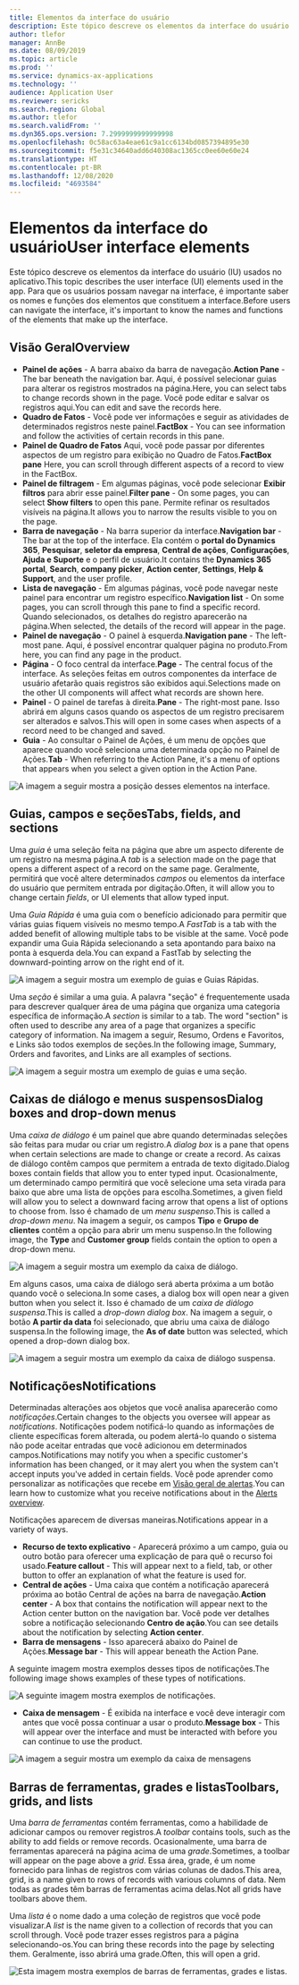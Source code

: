 ```yaml
---
title: Elementos da interface do usuário
description: Este tópico descreve os elementos da interface do usuário (IU) usados no aplicativo.
author: tlefor
manager: AnnBe
ms.date: 08/09/2019
ms.topic: article
ms.prod: ''
ms.service: dynamics-ax-applications
ms.technology: ''
audience: Application User
ms.reviewer: sericks
ms.search.region: Global
ms.author: tlefor
ms.search.validFrom: ''
ms.dyn365.ops.version: 7.2999999999999998
ms.openlocfilehash: 0c58ac63a4eae61c9a1cc6134bd0857394895e30
ms.sourcegitcommit: f5e31c34640add6d40308ac1365cc0ee60e60e24
ms.translationtype: HT
ms.contentlocale: pt-BR
ms.lasthandoff: 12/08/2020
ms.locfileid: "4693584"
---
```

# <a name="user-interface-elements"></a><span data-ttu-id="d020e-103">Elementos da interface do usuário</span><span class="sxs-lookup"><span data-stu-id="d020e-103">User interface elements</span></span>

<span data-ttu-id="d020e-104">Este tópico descreve os elementos da interface do usuário (IU) usados no aplicativo.</span><span class="sxs-lookup"><span data-stu-id="d020e-104">This topic describes the user interface (UI) elements used in the app.</span></span> <span data-ttu-id="d020e-105">Para que os usuários possam navegar na interface, é importante saber os nomes e funções dos elementos que constituem a interface.</span><span class="sxs-lookup"><span data-stu-id="d020e-105">Before users can navigate the interface, it's important to know the names and functions of the elements that make up the interface.</span></span>

## <a name="overview"></a><span data-ttu-id="d020e-106">Visão Geral</span><span class="sxs-lookup"><span data-stu-id="d020e-106">Overview</span></span>

- <span data-ttu-id="d020e-107">**Painel de ações** - A barra abaixo da barra de navegação.</span><span class="sxs-lookup"><span data-stu-id="d020e-107">**Action Pane** - The bar beneath the navigation bar.</span></span> <span data-ttu-id="d020e-108">Aqui, é possível selecionar guias para alterar os registros mostrados na página.</span><span class="sxs-lookup"><span data-stu-id="d020e-108">Here, you can select tabs to change records shown in the page.</span></span> <span data-ttu-id="d020e-109">Você pode editar e salvar os registros aqui.</span><span class="sxs-lookup"><span data-stu-id="d020e-109">You can edit and save the records here.</span></span>  
- <span data-ttu-id="d020e-110">**Quadro de Fatos** - Você pode ver informações e seguir as atividades de determinados registros neste painel.</span><span class="sxs-lookup"><span data-stu-id="d020e-110">**FactBox** - You can see information and follow the activities of certain records in this pane.</span></span>  
- <span data-ttu-id="d020e-111">**Painel de Quadro de Fatos** Aqui, você pode passar por diferentes aspectos de um registro para exibição no Quadro de Fatos.</span><span class="sxs-lookup"><span data-stu-id="d020e-111">**FactBox pane** Here, you can scroll through different aspects of a record to view in the FactBox.</span></span>  
- <span data-ttu-id="d020e-112">**Painel de filtragem** - Em algumas páginas, você pode selecionar **Exibir filtros** para abrir esse painel.</span><span class="sxs-lookup"><span data-stu-id="d020e-112">**Filter pane** - On some pages, you can select **Show filters** to open this pane.</span></span> <span data-ttu-id="d020e-113">Permite refinar os resultados visíveis na página.</span><span class="sxs-lookup"><span data-stu-id="d020e-113">It allows you to narrow the results visible to you on the page.</span></span>  
- <span data-ttu-id="d020e-114">**Barra de navegação** - Na barra superior da interface.</span><span class="sxs-lookup"><span data-stu-id="d020e-114">**Navigation bar** - The bar at the top of the interface.</span></span> <span data-ttu-id="d020e-115">Ela contém o **portal do Dynamics 365**, **Pesquisar**, **seletor da empresa**, **Central de ações**, **Configurações**, **Ajuda e Suporte** e o perfil de usuário.</span><span class="sxs-lookup"><span data-stu-id="d020e-115">It contains the **Dynamics 365 portal**, **Search**, **company picker**, **Action center**, **Settings**, **Help & Support**, and the user profile.</span></span>  
- <span data-ttu-id="d020e-116">**Lista de navegação** - Em algumas páginas, você pode navegar neste painel para encontrar um registro específico.</span><span class="sxs-lookup"><span data-stu-id="d020e-116">**Navigation list** - On some pages, you can scroll through this pane to find a specific record.</span></span> <span data-ttu-id="d020e-117">Quando selecionados, os detalhes do registro aparecerão na página.</span><span class="sxs-lookup"><span data-stu-id="d020e-117">When selected, the details of the record will appear in the page.</span></span>  
- <span data-ttu-id="d020e-118">**Painel de navegação** - O painel à esquerda.</span><span class="sxs-lookup"><span data-stu-id="d020e-118">**Navigation pane** - The left-most pane.</span></span> <span data-ttu-id="d020e-119">Aqui, é possível encontrar qualquer página no produto.</span><span class="sxs-lookup"><span data-stu-id="d020e-119">From here, you can find any page in the product.</span></span>  
- <span data-ttu-id="d020e-120">**Página** - O foco central da interface.</span><span class="sxs-lookup"><span data-stu-id="d020e-120">**Page** - The central focus of the interface.</span></span> <span data-ttu-id="d020e-121">As seleções feitas em outros componentes da interface de usuário afetarão quais registros são exibidos aqui.</span><span class="sxs-lookup"><span data-stu-id="d020e-121">Selections made on the other UI components will affect what records are shown here.</span></span>  
- <span data-ttu-id="d020e-122">**Painel** - O painel de tarefas à direita.</span><span class="sxs-lookup"><span data-stu-id="d020e-122">**Pane** - The right-most pane.</span></span> <span data-ttu-id="d020e-123">Isso abrirá em alguns casos quando os aspectos de um registro precisarem ser alterados e salvos.</span><span class="sxs-lookup"><span data-stu-id="d020e-123">This will open in some cases when aspects of a record need to be changed and saved.</span></span>  
- <span data-ttu-id="d020e-124">**Guia** - Ao consultar o Painel de Ações, é um menu de opções que aparece quando você seleciona uma determinada opção no Painel de Ações.</span><span class="sxs-lookup"><span data-stu-id="d020e-124">**Tab** - When referring to the Action Pane, it's a menu of options that appears when you select a given option in the Action Pane.</span></span>  

![A imagem a seguir mostra a posição desses elementos na interface.](media/user-interface-01.png)

## <a name="tabs-fields-and-sections"></a><span data-ttu-id="d020e-126">Guias, campos e seções</span><span class="sxs-lookup"><span data-stu-id="d020e-126">Tabs, fields, and sections</span></span>

<span data-ttu-id="d020e-127">Uma *guia* é uma seleção feita na página que abre um aspecto diferente de um registro na mesma página.</span><span class="sxs-lookup"><span data-stu-id="d020e-127">A *tab* is a selection made on the page that opens a different aspect of a record on the same page.</span></span> <span data-ttu-id="d020e-128">Geralmente, permitirá que você altere determinados *campos* ou elementos da interface do usuário que permitem entrada por digitação.</span><span class="sxs-lookup"><span data-stu-id="d020e-128">Often, it will allow you to change certain *fields*, or UI elements that allow typed input.</span></span> 

<span data-ttu-id="d020e-129">Uma *Guia Rápida* é uma guia com o benefício adicionado para permitir que várias guias fiquem visíveis no mesmo tempo.</span><span class="sxs-lookup"><span data-stu-id="d020e-129">A *FastTab* is a tab with the added benefit of allowing multiple tabs to be visible at the same.</span></span> <span data-ttu-id="d020e-130">Você pode expandir uma Guia Rápida selecionando a seta apontando para baixo na ponta à esquerda dela.</span><span class="sxs-lookup"><span data-stu-id="d020e-130">You can expand a FastTab by selecting the downward-pointing arrow on the right end of it.</span></span>

![A imagem a seguir mostra um exemplo de guias e Guias Rápidas.](media/user-interface-02.png)

<span data-ttu-id="d020e-132">Uma *seção* é similar a uma guia. A palavra "seção" é frequentemente usada para descrever qualquer área de uma página que organiza uma categoria específica de informação.</span><span class="sxs-lookup"><span data-stu-id="d020e-132">A *section* is similar to a tab. The word "section" is often used to describe any area of a page that organizes a specific category of information.</span></span> <span data-ttu-id="d020e-133">Na imagem a seguir, Resumo, Ordens e Favoritos, e Links são todos exemplos de seções.</span><span class="sxs-lookup"><span data-stu-id="d020e-133">In the following image, Summary, Orders and favorites, and Links are all examples of sections.</span></span>

![A imagem a seguir mostra um exemplo de guias e uma seção.](media/user-interface-03.png)

## <a name="dialog-boxes-and-drop-down-menus"></a><span data-ttu-id="d020e-135">Caixas de diálogo e menus suspensos</span><span class="sxs-lookup"><span data-stu-id="d020e-135">Dialog boxes and drop-down menus</span></span>

<span data-ttu-id="d020e-136">Uma *caixa de diálogo* é um painel que abre quando determinadas seleções são feitas para mudar ou criar um registro.</span><span class="sxs-lookup"><span data-stu-id="d020e-136">A *dialog box* is a pane that opens when certain selections are made to change or create a record.</span></span> <span data-ttu-id="d020e-137">As caixas de diálogo contêm campos que permitem a entrada de texto digitado.</span><span class="sxs-lookup"><span data-stu-id="d020e-137">Dialog boxes contain fields that allow you to enter typed input.</span></span> <span data-ttu-id="d020e-138">Ocasionalmente, um determinado campo permitirá que você selecione uma seta virada para baixo que abre uma lista de opções para escolha.</span><span class="sxs-lookup"><span data-stu-id="d020e-138">Sometimes, a given field will allow you to select a downward facing arrow that opens a list of options to choose from.</span></span> <span data-ttu-id="d020e-139">Isso é chamado de um *menu suspenso*.</span><span class="sxs-lookup"><span data-stu-id="d020e-139">This is called a *drop-down menu*.</span></span> <span data-ttu-id="d020e-140">Na imagem a seguir, os campos **Tipo** e **Grupo de clientes** contêm a opção para abrir um menu suspenso.</span><span class="sxs-lookup"><span data-stu-id="d020e-140">In the following image, the **Type** and **Customer group** fields contain the option to open a drop-down menu.</span></span>

![A imagem a seguir mostra um exemplo da caixa de diálogo.](media/user-interface-04.png)

<span data-ttu-id="d020e-142">Em alguns casos, uma caixa de diálogo será aberta próxima a um botão quando você o seleciona.</span><span class="sxs-lookup"><span data-stu-id="d020e-142">In some cases, a dialog box will open near a given button when you select it.</span></span> <span data-ttu-id="d020e-143">Isso é chamado de um *caixa de diálogo suspensa*.</span><span class="sxs-lookup"><span data-stu-id="d020e-143">This is called a *drop-down dialog box*.</span></span> <span data-ttu-id="d020e-144">Na imagem a seguir, o botão **A partir da data** foi selecionado, que abriu uma caixa de diálogo suspensa.</span><span class="sxs-lookup"><span data-stu-id="d020e-144">In the following image, the **As of date** button was selected, which opened a drop-down dialog box.</span></span>

![A imagem a seguir mostra um exemplo da caixa de diálogo suspensa.](media/user-interface-05.png)

## <a name="notifications"></a><span data-ttu-id="d020e-146">Notificações</span><span class="sxs-lookup"><span data-stu-id="d020e-146">Notifications</span></span>

<span data-ttu-id="d020e-147">Determinadas alterações aos objetos que você analisa aparecerão como *notificações*.</span><span class="sxs-lookup"><span data-stu-id="d020e-147">Certain changes to the objects you oversee will appear as *notifications*.</span></span> <span data-ttu-id="d020e-148">Notificações podem notificá-lo quando as informações de cliente específicas forem alterada, ou podem alertá-lo quando o sistema não pode aceitar entradas que você adicionou em determinados campos.</span><span class="sxs-lookup"><span data-stu-id="d020e-148">Notifications may notify you when a specific customer's information has been changed, or it may alert you when the system can't accept inputs you've added in certain fields.</span></span> <span data-ttu-id="d020e-149">Você pode aprender como personalizar as notificações que recebe em [Visão geral de alertas](../get-started/alerts-overview.md).</span><span class="sxs-lookup"><span data-stu-id="d020e-149">You can learn how to customize what you receive notifications about in the [Alerts overview](../get-started/alerts-overview.md).</span></span>

<span data-ttu-id="d020e-150">Notificações aparecem de diversas maneiras.</span><span class="sxs-lookup"><span data-stu-id="d020e-150">Notifications appear in a variety of ways.</span></span>
- <span data-ttu-id="d020e-151">**Recurso de texto explicativo** - Aparecerá próximo a um campo, guia ou outro botão para oferecer uma explicação de para quê o recurso foi usado.</span><span class="sxs-lookup"><span data-stu-id="d020e-151">**Feature callout** - This will appear next to a field, tab, or other button to offer an explanation of what the feature is used for.</span></span> 
- <span data-ttu-id="d020e-152">**Central de ações** - Uma caixa que contém a notificação aparecerá próxima ao botão Central de ações na barra de navegação.</span><span class="sxs-lookup"><span data-stu-id="d020e-152">**Action center** - A box that contains the notification will appear next to the Action center button on the navigation bar.</span></span> <span data-ttu-id="d020e-153">Você pode ver detalhes sobre a notificação selecionando **Centro de ação**.</span><span class="sxs-lookup"><span data-stu-id="d020e-153">You can see details about the notification by selecting **Action center**.</span></span>  
- <span data-ttu-id="d020e-154">**Barra de mensagens** - Isso aparecerá abaixo do Painel de Ações.</span><span class="sxs-lookup"><span data-stu-id="d020e-154">**Message bar** - This will appear beneath the Action Pane.</span></span>  

<span data-ttu-id="d020e-155">A seguinte imagem mostra exemplos desses tipos de notificações.</span><span class="sxs-lookup"><span data-stu-id="d020e-155">The following image shows examples of these types of notifications.</span></span>

![A seguinte imagem mostra exemplos de notificações.](media/user-interface-06.png)

- <span data-ttu-id="d020e-157">**Caixa de mensagem** - É exibida na interface e você deve interagir com antes que você possa continuar a usar o produto.</span><span class="sxs-lookup"><span data-stu-id="d020e-157">**Message box** - This will appear over the interface and must be interacted with before you can continue to use the product.</span></span>  

![A imagem a seguir mostra um exemplo da caixa de mensagens](media/user-interface-07.png)

## <a name="toolbars-grids-and-lists"></a><span data-ttu-id="d020e-159">Barras de ferramentas, grades e listas</span><span class="sxs-lookup"><span data-stu-id="d020e-159">Toolbars, grids, and lists</span></span>

<span data-ttu-id="d020e-160">Uma *barra de ferramentas* contém ferramentas, como a habilidade de adicionar campos ou remover registros.</span><span class="sxs-lookup"><span data-stu-id="d020e-160">A *toolbar* contains tools, such as the ability to add fields or remove records.</span></span> <span data-ttu-id="d020e-161">Ocasionalmente, uma barra de ferramentas aparecerá na página acima de uma *grade*.</span><span class="sxs-lookup"><span data-stu-id="d020e-161">Sometimes, a toolbar will appear on the page above a *grid*.</span></span> <span data-ttu-id="d020e-162">Essa área, grade, é um nome fornecido para linhas de registros com várias colunas de dados.</span><span class="sxs-lookup"><span data-stu-id="d020e-162">This area, grid, is a name given to rows of records with various columns of data.</span></span> <span data-ttu-id="d020e-163">Nem todas as grades têm barras de ferramentas acima delas.</span><span class="sxs-lookup"><span data-stu-id="d020e-163">Not all grids have toolbars above them.</span></span>

<span data-ttu-id="d020e-164">Uma *lista* é o nome dado a uma coleção de registros que você pode visualizar.</span><span class="sxs-lookup"><span data-stu-id="d020e-164">A *list* is the name given to a collection of records that you can scroll through.</span></span> <span data-ttu-id="d020e-165">Você pode trazer esses registros para a página selecionando-os.</span><span class="sxs-lookup"><span data-stu-id="d020e-165">You can bring these records into the page by selecting them.</span></span> <span data-ttu-id="d020e-166">Geralmente, isso abrirá uma grade.</span><span class="sxs-lookup"><span data-stu-id="d020e-166">Often, this will open a grid.</span></span>

![Esta imagem mostra exemplos de barras de ferramentas, grades e listas.](media/user-interface-08.png)
